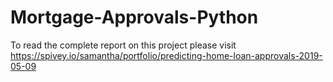 # Mortgage-Approvals-Python

To read the complete report on this project please visit 
https://spivey.io/samantha/portfolio/predicting-home-loan-approvals-2019-05-09
